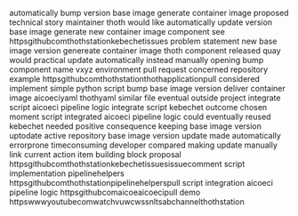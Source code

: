 automatically bump version base image generate container image proposed technical story maintainer thoth would like automatically update version base image generate new container image component see httpsgithubcomthothstationkebechetissues problem statement new base image version genereate container image thoth component released quay would practical update automatically instead manually opening bump component name vxyz environment pull request concerned repository example httpsgithubcomthothstationthothapplicationpull considered implement simple python script bump base image version deliver container image aicoeciyaml thothyaml similar file eventual outside project integrate script aicoeci pipeline logic integrate script kebechet outcome chosen moment script integrated aicoeci pipeline logic could eventually reused kebechet needed positive consequence keeping base image version uptodate active repository base image version update made automatically errorprone timeconsuming developer compared making update manually link current action item building block proposal httpsgithubcomthothstationkebechetissuesissuecomment script implementation pipelinehelpers httpsgithubcomthothstationpipelinehelperspull script integration aicoeci pipeline logic httpsgithubcomaicoeaicoecipull demo httpswwwyoutubecomwatchvuwcwssnltsabchannelthothstation